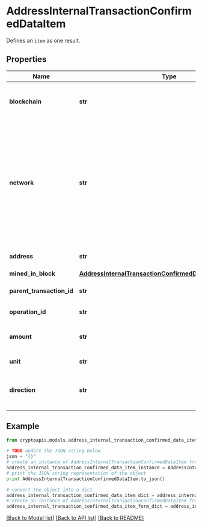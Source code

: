# AddressInternalTransactionConfirmedDataItem

Defines an `item` as one result.

## Properties
Name | Type | Description | Notes
------------ | ------------- | ------------- | -------------
**blockchain** | **str** | Represents the specific blockchain protocol name, e.g. Ethereum, Bitcoin, etc. | 
**network** | **str** | Represents the name of the blockchain network used; blockchain networks are usually identical as technology and software, but they differ in data, e.g. - \&quot;mainnet\&quot; is the live network with actual data while networks like \&quot;testnet\&quot;, \&quot;ropsten\&quot;, \&quot;rinkeby\&quot; are test networks. | 
**address** | **str** | Defines the specific address of the internal transaction. | 
**mined_in_block** | [**AddressInternalTransactionConfirmedDataItemMinedInBlock**](AddressInternalTransactionConfirmedDataItemMinedInBlock.md) |  | 
**parent_transaction_id** | **str** | Defines the Parent Transaction&#39;s unique ID. | 
**operation_id** | **str** | Defines the specific operation&#39;s unique ID. | 
**amount** | **str** | Defines the amount of coins sent with the confirmed transaction. | 
**unit** | **str** | Defines the unit of the transaction, e.g. Gwei. | 
**direction** | **str** | Defines whether the transaction is \&quot;incoming\&quot; or \&quot;outgoing\&quot;. | 

## Example

```python
from cryptoapis.models.address_internal_transaction_confirmed_data_item import AddressInternalTransactionConfirmedDataItem

# TODO update the JSON string below
json = "{}"
# create an instance of AddressInternalTransactionConfirmedDataItem from a JSON string
address_internal_transaction_confirmed_data_item_instance = AddressInternalTransactionConfirmedDataItem.from_json(json)
# print the JSON string representation of the object
print AddressInternalTransactionConfirmedDataItem.to_json()

# convert the object into a dict
address_internal_transaction_confirmed_data_item_dict = address_internal_transaction_confirmed_data_item_instance.to_dict()
# create an instance of AddressInternalTransactionConfirmedDataItem from a dict
address_internal_transaction_confirmed_data_item_form_dict = address_internal_transaction_confirmed_data_item.from_dict(address_internal_transaction_confirmed_data_item_dict)
```
[[Back to Model list]](../README.md#documentation-for-models) [[Back to API list]](../README.md#documentation-for-api-endpoints) [[Back to README]](../README.md)


